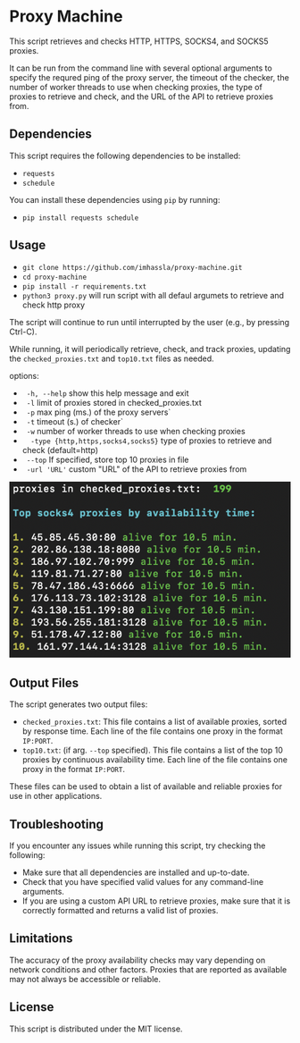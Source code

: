 # Proxy Machine

This script retrieves and checks HTTP, HTTPS, SOCKS4, and SOCKS5 proxies. 

It can be run from the command line with several optional arguments to specify the requred ping of the proxy server, the timeout of the checker, the number of worker threads to use when checking proxies, the type of proxies to retrieve and check, and the URL of the API to retrieve proxies from.

## Dependencies

This script requires the following dependencies to be installed:

- `requests`
- `schedule`

You can install these dependencies using `pip` by running:
- `pip install requests schedule` 

## Usage
- `git clone https://github.com/imhassla/proxy-machine.git`
- `cd proxy-machine`
- `pip install -r requirements.txt`
- `python3 proxy.py` will run script with all defaul argumets to retrieve and check http proxy

The script will continue to run until interrupted by the user (e.g., by pressing Ctrl-C). 

While running, it will periodically retrieve, check, and track proxies, updating the `checked_proxies.txt` and `top10.txt` files as needed.



options:
- `  -h, --help `           show this help message and exit 
- `  -l `                   limit of proxies stored in checked_proxies.txt 
- `  -p `                   max ping (ms.) of the proxy servers`                        
- `  -t `                   timeout (s.) of checker`  
- `  -w `                   number of worker threads to use when checking proxies
- `  -type {http,https,socks4,socks5}`
                        type of proxies to retrieve and check (default=http)                    
- `  --top `                If specified, store top 10 proxies in file
- `  -url 'URL' `           custom "URL" of the API to retrieve proxies from


![alt text](https://github.com/imhassla/proxy-machine/blob/main/demo1.png)

## Output Files

The script generates two output files:

- `checked_proxies.txt`: This file contains a list of available proxies, sorted by response time. Each line of the file contains one proxy in the format `IP:PORT`.
- `top10.txt`: (if arg. `--top` specified). This file contains a list of the top 10 proxies by continuous availability time. Each line of the file contains one proxy in the format `IP:PORT`.

These files can be used to obtain a list of available and reliable proxies for use in other applications.

## Troubleshooting

If you encounter any issues while running this script, try checking the following:

- Make sure that all dependencies are installed and up-to-date.
- Check that you have specified valid values for any command-line arguments.
- If you are using a custom API URL to retrieve proxies, make sure that it is correctly formatted and returns a valid list of proxies.

## Limitations

The accuracy of the proxy availability checks may vary depending on network conditions and other factors. Proxies that are reported as available may not always be accessible or reliable.

## License

This script is distributed under the MIT license. 

